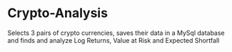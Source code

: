# Crypto-Analysis
Selects 3 pairs of crypto currencies, saves their data in a MySql database and finds and analyze Log Returns, Value at Risk and Expected Shortfall
